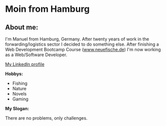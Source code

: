 # Moin from Hamburg

## About me:
I'm Manuel from Hamburg, Germany. After twenty years of work in the forwarding/logistics sector I decided to do something else.
After finishing a Web Development Bootcamp Course (www.neuefische.de) I'm now working as a Web/Software Developer.  

[My LinkedIn profile](https://www.linkedin.com/in/manuel-verweyen-5736b9283/)

**Hobbys:**
- Fishing
- Nature
- Novels
- Gaming

**My Slogan:**

There are no problems, only challenges.

